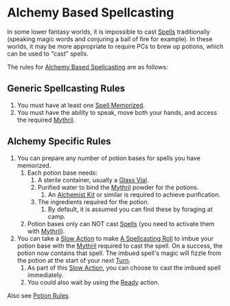 # Alchemy Based Spellcasting

In some lower fantasy worlds, it is impossible to cast [Spells](../Spells.md) traditionally (speaking magic words and conjuring a ball of fire for example). In these worlds, it may be more appropriate to require PCs to brew up potions, which can be used to "cast" spells.

The rules for [Alchemy Based Spellcasting](Alchemy%20Based%20Spellcasting.md) are as follows:

## Generic Spellcasting Rules

1. You must have at least one [Spell Memorized](../Spell%20Memorization.md).
2. You must have the ability to speak, move both your hands, and access the required [Mythril](../../Mythril.md).

## Alchemy Specific Rules

1. You can prepare any number of potion bases for spells you have memorized.
	1. Each potion base needs:
		1. A sterile container, usually a [Glass Vial](../../../Items/Gear/10%20Coins/Glass%20Vial.md).
		2. Purified water to bind the [Mythril](../../Mythril.md) powder for the potions.
			1. An [Alchemist Kit](../../../Items/Gear/50%20Coins/Alchemist%20Kit.md) or similar is required to achieve purification.
		3. The ingredients required for the potion.
			1. By default, it is assumed you can find these by foraging at camp.
	2. Potion bases only can NOT cast [Spells](../Spells.md) (you need to activate them with [Mythril](../../Mythril.md)).
2. You can take a [Slow Action](../../../Game%20Procedures/Core%20Procedures/Action.md#Slow%20Action) to make [A Spellcasting Roll](../Spellcasting.md#The%20Spellcasting%20Roll) to imbue your potion base with the [Mythril](../../Mythril.md) required to cast the spell. On a success, the potion now contains that spell. The imbued spell's magic will fizzle from the potion at the start of your next [Turn](../../../Game%20Procedures/Core%20Procedures/Turn.md).
	1. As part of this [Slow Action](../../../Game%20Procedures/Core%20Procedures/Action.md#Slow%20Action), you can choose to cast the imbued spell immediately.
	2. You could also wait by using the [Ready](../../../Game%20Procedures/Combat/Reaction.md#Ready) action.

Also see [Potion Rules](../../Alchemy/Potion%20Rules.md).
